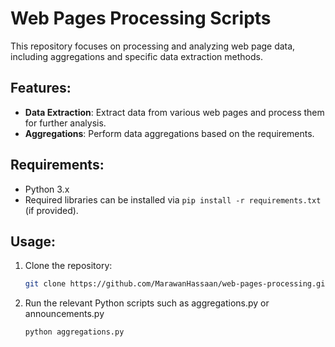 # Web Pages Processing Scripts

This repository focuses on processing and analyzing web page data, including aggregations and specific data extraction methods.

## Features:
- **Data Extraction**: Extract data from various web pages and process them for further analysis.
- **Aggregations**: Perform data aggregations based on the requirements.

## Requirements:
- Python 3.x
- Required libraries can be installed via `pip install -r requirements.txt` (if provided).

## Usage:
1. Clone the repository:
   ```bash
   git clone https://github.com/MarawanHassaan/web-pages-processing.git
   ```
2. Run the relevant Python scripts such as aggregations.py or announcements.py
   ```bash
   python aggregations.py
   ```
